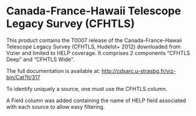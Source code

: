 Canada-France-Hawaii Telescope Legacy Survey (CFHTLS)
=====================================================

This product contains the T0007 release of the Canada-France-Hawaii Telescope
Legacy Survey (CFHTLS, Hudelot+ 2012) downloaded from Vizier and limited to HELP
coverage. It comprises 2 components “CFHTLS Deep” and “CFHTLS Wide”.

The full documentation is available at:
http://cdsarc.u-strasbg.fr/viz-bin/Cat?II/317

To identify uniquely a source, one must use the CFHTLS column.

A Field column was added containing the name of HELP field associated with each
source to allow easy filtering.
